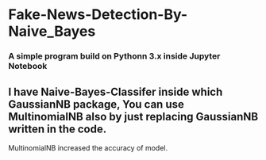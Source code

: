 # Fake-News-Detection-By-Naive_Bayes
### A simple program build on Pythonn 3.x inside Jupyter Notebook
## I have Naive-Bayes-Classifer inside which GaussianNB package, You can use MultinomialNB also by just replacing GaussianNB written in the code.
MultinomialNB increased the accuracy of model.
